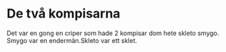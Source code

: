 # De två kompisarna

Det var en gong en criper som hade 2 kompisar dom hete skleto smygo. Smygo var
en endermän.Skleto var ett sklet.
